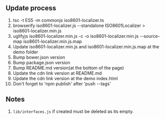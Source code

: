 ## Update process

1. tsc -t ES5 -m commonjs iso8601-localizer.ts
2. browserify iso8601-localizer.js --standalone ISO8601Localizer > iso8601-localizer.min.js
3. uglifyjs iso8601-localizer.min.js -c -o iso8601-localizer.min.js --source-map iso8601-localizer.min.js.map
4. Update iso8601-localizer.min.js and iso8601-localizer.min.js.map at the demo folder
5. Bump bower.json version
6. Bump package.json version
7. Bump README.md version(at the bottom of the page)
8. Update the cdn link version at README.md
9. Update the cdn link version at the demo index.html
10. Don't forget to 'npm publish' after 'push --tags'


## Notes

1. `lib/interfaces.js` if created must be deleted as its empty.